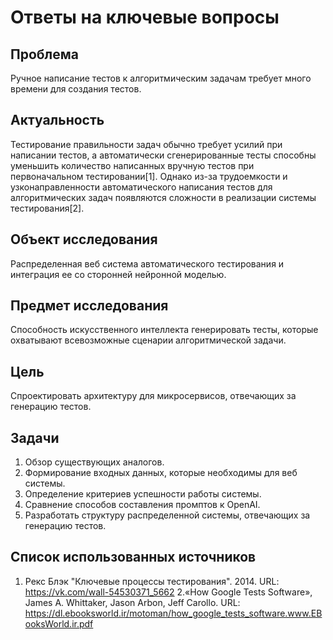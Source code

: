 # Ответы на ключевые вопросы

## Проблема
Ручное написание тестов к алгоритмическим задачам требует много времени для создания тестов.

## Актуальность
Тестирование правильности задач обычно требует усилий при написании тестов, а автоматически сгенерированные тесты способны уменьшить количество написанных вручную тестов при первоначальном тестировании[1]. Однако из-за трудоемкости и узконаправленности автоматического написания тестов для алгоритмических задач появляются сложности в реализации системы тестирования[2].

## Объект исследования
Распределенная веб система автоматического тестирования и интеграция ее со сторонней нейронной моделью.

## Предмет исследования
Способность искусственного интеллекта генерировать тесты, которые охватывают всевозможные сценарии алгоритмической задачи.

## Цель
Спроектировать архитектуру для микросервисов, отвечающих за генерацию тестов.

## Задачи
1. Обзор существующих аналогов.
2. Формирование входных данных, которые необходимы для веб системы.
3. Определение критериев успешности работы системы.
4. Сравнение способов составления промптов к OpenAI.
5. Разработать структуру распределенной системы, отвечающих за генерацию тестов.

## Список использованных источников 
1. Рекс Блэк "Ключевые процессы тестирования". 2014. URL: https://vk.com/wall-54530371_5662
2.«How Google Tests Software», James A. Whittaker, Jason Arbon, Jeff Carollo. URL: https://dl.ebooksworld.ir/motoman/how_google_tests_software.www.EBooksWorld.ir.pdf
